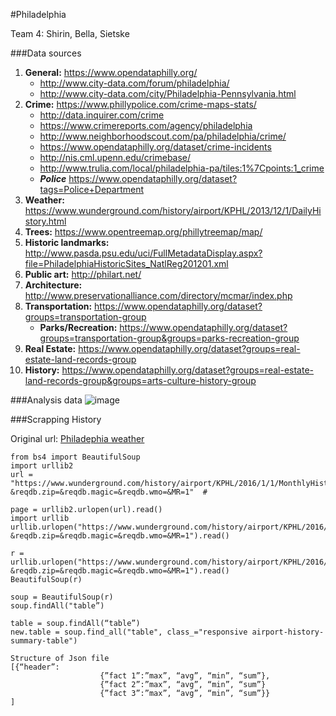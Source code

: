 #Philadelphia

Team 4: Shirin, Bella, Sietske 

###Data sources

1. **General:** https://www.opendataphilly.org/
	- http://www.city-data.com/forum/philadelphia/
	- http://www.city-data.com/city/Philadelphia-Pennsylvania.html
2. **Crime:** https://www.phillypolice.com/crime-maps-stats/ 
	- http://data.inquirer.com/crime
	- https://www.crimereports.com/agency/philadelphia
	- http://www.neighborhoodscout.com/pa/philadelphia/crime/
	- https://www.opendataphilly.org/dataset/crime-incidents
	- http://nis.cml.upenn.edu/crimebase/ 
	- http://www.trulia.com/local/philadelphia-pa/tiles:1%7Cpoints:1_crime
	- <i>**Police**</i> https://www.opendataphilly.org/dataset?tags=Police+Department
3. **Weather:** https://www.wunderground.com/history/airport/KPHL/2013/12/1/DailyHistory.html
4. **Trees:** https://www.opentreemap.org/phillytreemap/map/
5. **Historic landmarks:** http://www.pasda.psu.edu/uci/FullMetadataDisplay.aspx?file=PhiladelphiaHistoricSites_NatlReg201201.xml
6. **Public art:** http://philart.net/
7. **Architecture:** http://www.preservationalliance.com/directory/mcmar/index.php
8. **Transportation:** https://www.opendataphilly.org/dataset?groups=transportation-group
	- **Parks/Recreation:** https://www.opendataphilly.org/dataset?groups=transportation-group&groups=parks-recreation-group
9. **Real Estate:** https://www.opendataphilly.org/dataset?groups=real-estate-land-records-group
10. **History:** https://www.opendataphilly.org/dataset?groups=real-estate-land-records-group&groups=arts-culture-history-group

###Analysis data
![image](analysisdata.png)


###Scrapping History

Original url: [Philadephia weather](https://www.wunderground.com/history/airport/KPHL/2016/1/1/MonthlyHistory.html?&reqdb.zip=&reqdb.magic=&reqdb.wmo=&MR=1)

```
from bs4 import BeautifulSoup
import urllib2
url = "https://www.wunderground.com/history/airport/KPHL/2016/1/1/MonthlyHistory.html?&reqdb.zip=&reqdb.magic=&reqdb.wmo=&MR=1"  #

page = urllib2.urlopen(url).read()
import urllib
urllib.urlopen("https://www.wunderground.com/history/airport/KPHL/2016/1/1/MonthlyHistory.html?&reqdb.zip=&reqdb.magic=&reqdb.wmo=&MR=1").read()

r = urllib.urlopen("https://www.wunderground.com/history/airport/KPHL/2016/1/1/MonthlyHistory.html?&reqdb.zip=&reqdb.magic=&reqdb.wmo=&MR=1").read()
BeautifulSoup(r)

soup = BeautifulSoup(r)
soup.findAll("table”)

table = soup.findAll(“table”)
new.table = soup.find_all("table", class_="responsive airport-history-summary-table")

Structure of Json file
[{“header”:
					{”fact 1”:”max”, “avg”, “min”, “sum”},
					{”fact 2”:”max”, “avg”, “min”, “sum”}
					{”fact 3”:”max”, “avg”, “min”, “sum”}}
]
```